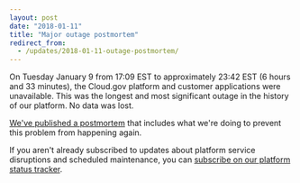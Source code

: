 ```yaml
---
layout: post
date: "2018-01-11"
title: "Major outage postmortem"
redirect_from:
  - /updates/2018-01-11-outage-postmortem/
---
```


On Tuesday January 9 from 17:09 EST to approximately 23:42 EST (6 hours and 33 minutes), the Cloud.gov platform and customer applications were unavailable. This was the longest and most significant outage in the history of our platform. No data was lost.

[We've published a postmortem](https://cloudgov.statuspage.io/incidents/32bd83xh70qk) that includes what we're doing to prevent this problem from happening again.

If you aren't already subscribed to updates about platform service disruptions and scheduled maintenance, you can [subscribe on our platform status tracker](https://cloudgov.statuspage.io/).